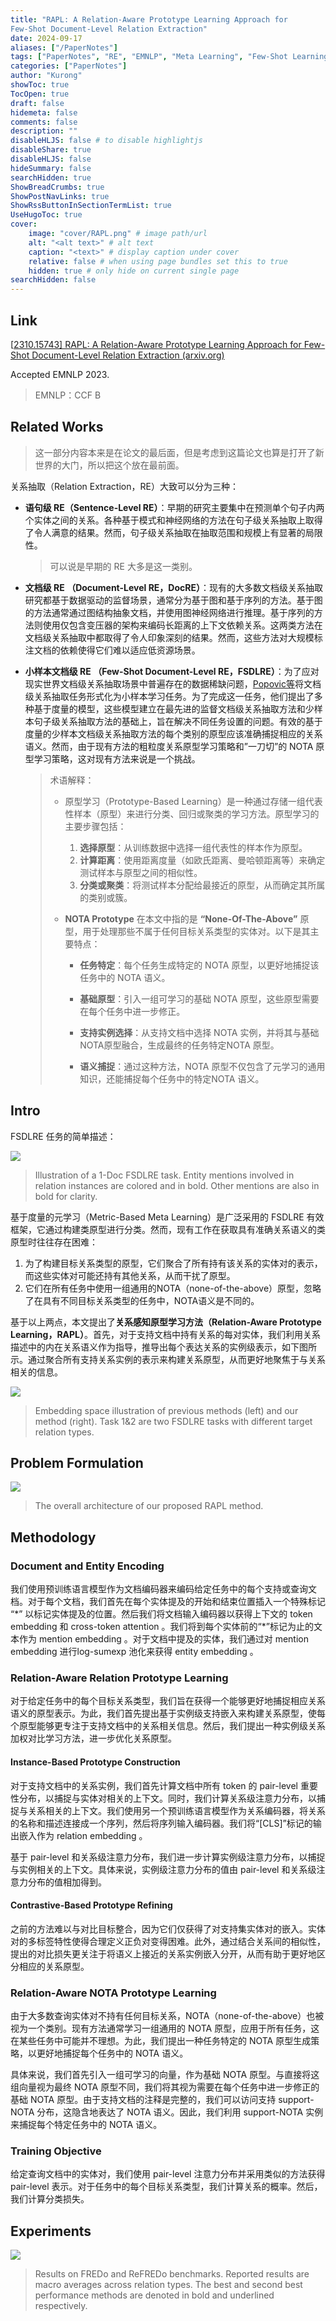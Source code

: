 ```yaml
---
title: "RAPL: A Relation-Aware Prototype Learning Approach for
Few-Shot Document-Level Relation Extraction"
date: 2024-09-17
aliases: ["/PaperNotes"]
tags: ["PaperNotes", "RE", "EMNLP", "Meta Learning", "Few-Shot Learning"]
categories: ["PaperNotes"]
author: "Kurong"
showToc: true
TocOpen: true
draft: false
hidemeta: false
comments: false
description: ""
disableHLJS: false # to disable highlightjs
disableShare: true
disableHLJS: false
hideSummary: false
searchHidden: true
ShowBreadCrumbs: true
ShowPostNavLinks: true
ShowRssButtonInSectionTermList: true
UseHugoToc: true
cover:
    image: "cover/RAPL.png" # image path/url
    alt: "<alt text>" # alt text
    caption: "<text>" # display caption under cover
    relative: false # when using page bundles set this to true
    hidden: true # only hide on current single page
searchHidden: false
---
```


## Link

[[2310.15743\] RAPL: A Relation-Aware Prototype Learning Approach for Few-Shot Document-Level Relation Extraction (arxiv.org)](https://arxiv.org/abs/2310.15743)

Accepted EMNLP 2023.

> EMNLP：CCF B



## Related Works

> 这一部分内容本来是在论文的最后面，但是考虑到这篇论文也算是打开了新世界的大门，所以把这个放在最前面。

关系抽取（Relation Extraction，RE）大致可以分为三种：

- **语句级 RE（Sentence-Level RE）**：早期的研究主要集中在预测单个句子内两个实体之间的关系。各种基于模式和神经网络的方法在句子级关系抽取上取得了令人满意的结果。然而，句子级关系抽取在抽取范围和规模上有显著的局限性。

  > 可以说是早期的 RE 大多是这一类别。

- **文档级 RE  （Document-Level RE，DocRE）**：现有的大多数文档级关系抽取研究都基于数据驱动的监督场景，通常分为基于图和基于序列的方法。基于图的方法通常通过图结构抽象文档，并使用图神经网络进行推理。基于序列的方法则使用仅包含变压器的架构来编码长距离的上下文依赖关系。这两类方法在文档级关系抽取中都取得了令人印象深刻的结果。然而，这些方法对大规模标注文档的依赖使得它们难以适应低资源场景。

- **小样本文档级 RE （Few-Shot Document-Level RE，FSDLRE）**：为了应对现实世界文档级关系抽取场景中普遍存在的数据稀缺问题，[Popovic等](https://aclanthology.org/2022.naacl-main.421/)将文档级关系抽取任务形式化为小样本学习任务。为了完成这一任务，他们提出了多种基于度量的模型，这些模型建立在最先进的监督文档级关系抽取方法和少样本句子级关系抽取方法的基础上，旨在解决不同任务设置的问题。有效的基于度量的少样本文档级关系抽取方法的每个类别的原型应该准确捕捉相应的关系语义。然而，由于现有方法的粗粒度关系原型学习策略和”一刀切”的 NOTA 原型学习策略，这对现有方法来说是一个挑战。

  > 术语解释：
  >
  > - 原型学习（Prototype-Based Learning）是一种通过存储一组代表性样本（原型）来进行分类、回归或聚类的学习方法。原型学习的主要步骤包括：
  >
  >   1. **选择原型**：从训练数据中选择一组代表性的样本作为原型。
  >   2. **计算距离**：使用距离度量（如欧氏距离、曼哈顿距离等）来确定测试样本与原型之间的相似性。
  >   3. **分类或聚类**：将测试样本分配给最接近的原型，从而确定其所属的类别或簇。
  >
  > - **NOTA Prototype** 在本文中指的是 **“None-Of-The-Above”** 原型，用于处理那些不属于任何目标关系类型的实体对。以下是其主要特点：
  >
  >   - **任务特定**：每个任务生成特定的 NOTA 原型，以更好地捕捉该任务中的 NOTA 语义。
  >
  >   - **基础原型**：引入一组可学习的基础 NOTA 原型，这些原型需要在每个任务中进一步修正。
  >
  >   - **支持实例选择**：从支持文档中选择 NOTA 实例，并将其与基础NOTA原型融合，生成最终的任务特定NOTA 原型。
  >
  >   - **语义捕捉**：通过这种方法，NOTA 原型不仅包含了元学习的通用知识，还能捕捉每个任务中的特定NOTA 语义。



## Intro

FSDLRE 任务的简单描述：

![](/img/PaperNotes/RAPL/img1.png)

> Illustration of a 1-Doc FSDLRE task. Entity mentions involved in relation instances are colored and in bold. Other mentions are also in bold for clarity.

基于度量的元学习（Metric-Based Meta Learning）是广泛采用的 FSDLRE 有效框架，它通过构建类原型进行分类。然而，现有工作在获取具有准确关系语义的类原型时往往存在困难：

1. 为了构建目标关系类型的原型，它们聚合了所有持有该关系的实体对的表示，而这些实体对可能还持有其他关系，从而干扰了原型。
2. 它们在所有任务中使用一组通用的NOTA（none-of-the-above）原型，忽略了在具有不同目标关系类型的任务中，NOTA语义是不同的。

基于以上两点，本文提出了**关系感知原型学习方法（Relation-Aware Prototype Learning，RAPL）**。首先，对于支持文档中持有关系的每对实体，我们利用关系描述中的内在关系语义作为指导，推导出每个表达关系的实例级表示，如下图所示。通过聚合所有支持关系实例的表示来构建关系原型，从而更好地聚焦于与关系相关的信息。

![](/img/PaperNotes/RAPL/img2.png)

> Embedding space illustration of previous methods (left) and our method (right). Task 1&2 are two FSDLRE tasks with different target relation types.



##  Problem Formulation

![](/img/PaperNotes/RAPL/img3.png)

> The overall architecture of our proposed RAPL method.



## Methodology

###  Document and Entity Encoding

我们使用预训练语言模型作为文档编码器来编码给定任务中的每个支持或查询文档。对于每个文档，我们首先在每个实体提及的开始和结束位置插入一个特殊标记 “\*” 以标记实体提及的位置。然后我们将文档输入编码器以获得上下文的 token embedding 和 cross-token attention 。我们将到每个实体前的“*”标记为止的文本作为 mention embedding 。对于文档中提及的实体，我们通过对 mention embedding 进行log-sumexp 池化来获得 entity embedding 。

### Relation-Aware Relation Prototype Learning

对于给定任务中的每个目标关系类型，我们旨在获得一个能够更好地捕捉相应关系语义的原型表示。为此，我们首先提出基于实例级支持嵌入来构建关系原型，使每个原型能够更专注于支持文档中的关系相关信息。然后，我们提出一种实例级关系加权对比学习方法，进一步优化关系原型。

#### Instance-Based Prototype Construction

对于支持文档中的关系实例，我们首先计算文档中所有 token 的 pair-level 重要性分布，以捕捉与实体对相关的上下文。同时，我们计算关系级注意力分布，以捕捉与关系相关的上下文。我们使用另一个预训练语言模型作为关系编码器，将关系的名称和描述连接成一个序列，然后将序列输入编码器。我们将“[CLS]”标记的输出嵌入作为 relation embedding 。

基于 pair-level 和关系级注意力分布，我们进一步计算实例级注意力分布，以捕捉与实例相关的上下文。具体来说，实例级注意力分布的值由 pair-level 和关系级注意力分布的值相加得到。

#### Contrastive-Based Prototype Refining

之前的方法难以与对比目标整合，因为它们仅获得了对支持集实体对的嵌入。实体对的多标签特性使得合理定义正负对变得困难。此外，通过结合关系间的相似性，提出的对比损失更关注于将语义上接近的关系实例嵌入分开，从而有助于更好地区分相应的关系原型。

###  Relation-Aware NOTA Prototype Learning

由于大多数查询实体对不持有任何目标关系，NOTA（none-of-the-above）也被视为一个类别。现有方法通常学习一组通用的 NOTA 原型，应用于所有任务，这在某些任务中可能并不理想。为此，我们提出一种任务特定的 NOTA 原型生成策略，以更好地捕捉每个任务中的 NOTA 语义。

具体来说，我们首先引入一组可学习的向量，作为基础 NOTA 原型。与直接将这组向量视为最终 NOTA 原型不同，我们将其视为需要在每个任务中进一步修正的基础 NOTA 原型。由于支持文档的注释是完整的，我们可以访问支持 support-NOTA 分布，这隐含地表达了 NOTA 语义。因此，我们利用 support-NOTA 实例来捕捉每个特定任务中的 NOTA 语义。

### Training Objective

给定查询文档中的实体对，我们使用 pair-level 注意力分布并采用类似的方法获得 pair-level 表示。对于任务中的每个目标关系类型，我们计算关系的概率。然后，我们计算分类损失。



##  Experiments

![](/img/PaperNotes/RAPL/img4.png)

> Results on FREDo and ReFREDo benchmarks. Reported results are macro averages across relation types. The best and second best performance methods are denoted in bold and underlined respectively.
